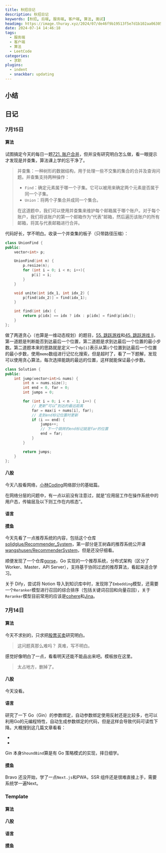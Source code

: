 ```yaml
---
title: 秋招日记
description: 秋招日记
keywords: [秋招, 后端, 服务端, 客户端, 算法, 面试]
headimg: https://image.thuray.xyz/2024/07/de46f9b19513f5e7d1b102aa06305dd5.jpg
date: 2024-07-14 14:46:18
tags: 
  - 服务端
  - 客户端
  - 算法
  - LeetCode
categories: 
  - 求职
plugins:
  - indent
  - snackbar: updating
---
```


## 小结

## 日记

### 7月15日

#### 算法

试图搞定今天的每日一题[721. 账户合并](https://leetcode.cn/problems/accounts-merge/description/)，但并没有研究明白怎么做，看一眼提示才发现是并查集，算法课上学的忘干净了。

> 并查集：一种树形的数据结构，用于处理一些不交集的集合的合并及查询问题。并查集支持两种操作：
>
> - `Find`：确定元素属于哪一个子集。它可以被用来确定两个元素是否属于同一个子集。
> - `Union`：将两个子集合并成同一个集合。
>
> 在这道题中，我们可以使用并查集来维护每个邮箱属于哪个账户。对于每个账户，我们将该账户的第一个邮箱作为“代表”邮箱，然后遍历该账户的所有邮箱，将其与代表邮箱进行合并。

代码好长，学不明白。收录一个并查集的板子（只带路径压缩）：

```c++
class UnionFind {
public:
    vector<int> p;

    UnionFind(int n) {
        p.resize(n);
        for (int i = 0; i < n; i++){
            p[i] = i;
        }
    }

    void unite(int idx_1, int idx_2) {
        p[find(idx_2)] = find(idx_1);
    }

    int find(int idx) {
        return p[idx] == idx ? idx : p[idx] = find(p[idx]);
    }
};
```

做了两道贪心（也算是一维动态规划）的题目，[55. 跳跃游戏](https://leetcode-cn.com/problems/jump-game/)和[45. 跳跃游戏 II](https://leetcode-cn.com/problems/jump-game-ii/)，第一道题是判断能否到达最后一个位置，第二道题是求到达最后一个位置的最小步数。第二道题本来的思路就是定义一个`dp[i]`表示从第`i`个位置到达最后一个位置的最小步数，使用`memo`数组进行记忆化搜索，但是超时了，看了一下题解，发现可以使用贪心算法，每次选择能跳的最远的位置，这样就能保证最小步数。

```c++
class Solution {
public:
    int jump(vector<int>& nums) {
        int n = nums.size();
        int end = 0, far = 0;
        int jumps = 0;

        for (int i = 0; i < n - 1; i++) {
            // 更新“可以”到达的最远距离
            far = max(i + nums[i], far);
            // 走到end标记位置时更新
            if (i == end) {
                jumps++;
                // 下一个跳转的end标记就是far的位置
                end = far;
            }
        }

        return jumps;
    }
};
```

#### 八股

今天八股看网络，[小林Coding](https://xiaolincoding.com/network/)网络部分的基础篇。

在网络分层的问题中，有一点以前没有注意过，就是“应用层工作在操作系统中的用户态，传输层及以下则工作在内核态”。

#### 语言

#### 摸鱼

今天先看了一点推荐系统的内容，包括这个仓库[solidglue/Recommender_System](https://github.com/solidglue/Recommender_System/)，第一部分是王树森的推荐系统公开课[wangshusen/RecommenderSystem](https://github.com/wangshusen/RecommenderSystem)，但是还没仔细看。

顺便发现了一个仓库[gorse](https://github.com/gorse-io/gorse)，Go 实现的一个推荐系统，分布式架构（区分了Worker、Master、API Server），支持基于协同过滤的推荐算法，看起来适合学习。

关于 Dify，尝试将 Notion 导入到知识库中时，发现除了`Embedding`模型，还需要一个`Reranker`模型进行召回的综合排序（包括关键词召回和向量召回），关于`Reranker`模型目前常用的应该是[cohere](https://cohere.com/)和[Jina](https://jina.ai/)。

### 7月14日

#### 算法

今天不求别的，只求把[股票买卖](https://labuladong.online/algo/dynamic-programming/stock-problem-summary/)研究明白。

> 这问题真那么难吗？
> 真难，写不明白。

感觉好像明白了一点，看看明天还能不能品出来吧。模板放在这里。

> 太占地方，删掉了。

#### 八股

今天没看。

#### 语言

研究了一下 Go（Gin）的参数绑定，自动参数绑定使用反射还是比较多，也可以利用Go的元编程特性，自动生成参数绑定的代码，但是这样会导致代码可读性下降。大概搜到这几篇文章看看：

- [](https://www.51cto.com/article/720688.html)
- [](https://juejin.cn/post/6844904033551908871)

Gin 本身`ShoundBind`算是有 Go 策略模式的实现，择日细学。

#### 摸鱼

Bravo 还没开始，学了一点`Next.js`和PWA，SSR 组件还是很难直接上手，需要系统学一遍Next。

### Template

#### 算法

#### 八股

#### 语言

#### 摸鱼
